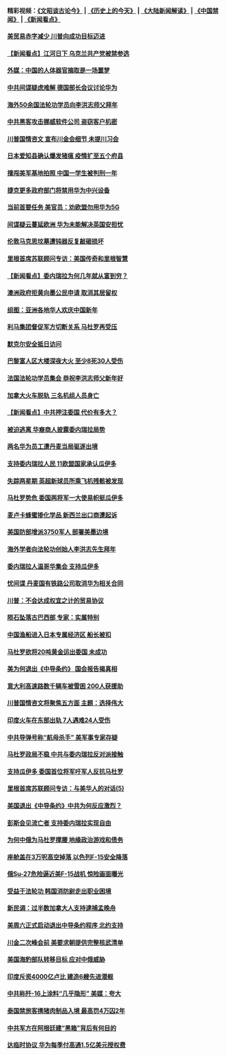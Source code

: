 #### 精彩视频：[《文昭谈古论今》](http://45.32.25.56/wenzhao) | [《历史上的今天》](http://45.32.25.56/today-in-history) | [《大陆新闻解读》](http://45.32.25.56/ntdtv-comedy) | [《中国禁闻》](http://45.32.25.56/ntdtv-news) | [《新闻看点》](http://45.32.25.56/news-insight) 

 #### [美贸易赤字减少 川普向成功目标迈进](../pages/nsc418/n11028907.md?t=02070331) 

#### [【新闻看点】江河日下 乌克兰共产党被禁参选](../pages/nsc418/n11028799.md?t=02070331) 

#### [外媒：中国的人体器官摘取是一场噩梦](../pages/nsc418/n11028665.md?t=02070331) 

#### [中共间谍疑虑难解 德国部长会议讨论华为](../pages/nsc418/n11028800.md?t=02070331) 

#### [海外50余国法轮功学员向李洪志师父拜年](../pages/nsc418/n11010610.md?t=02070331) 

#### [中共黑客攻击挪威软件公司 盗窃客户机密](../pages/nsc418/n11028364.md?t=02070331) 

#### [川普国情咨文 宣布川金会细节 未提川习会](../pages/nsc418/n11027745.md?t=02070331) 

#### [日本爱知县确认爆发猪瘟 疫情扩至五个府县](../pages/nsc418/n11027747.md?t=02070331) 

#### [擅闯美军基地拍照 中国一学生被判刑一年](../pages/nsc418/n11026750.md?t=02070331) 

#### [捷克更多政府部门将禁用华为中兴设备](../pages/nsc418/n11026591.md?t=02070331) 

#### [当前首要任务 美官员：劝欧盟勿用华为5G](../pages/nsc418/n11026496.md?t=02070331) 

#### [间谍疑云蔓延欧洲 华为未能解决英国安担忧](../pages/nsc418/n11026440.md?t=02070331) 

#### [伦敦马克思坟墓遭钝器反复敲砸损坏](../pages/nsc418/n11026332.md?t=02070331) 

#### [里根首席苏联顾问专访：美国传奇和里根智慧](../pages/nsc418/n10994668.md?t=02070331) 

#### [【新闻看点】委内瑞拉为何几年就从富到穷？](../pages/nsc418/n11026084.md?t=02070331) 

#### [澳洲政府拒黄向墨公民申请 取消其居留权](../pages/nsc418/n11026280.md?t=02070331) 

#### [组图：亚洲各地华人欢庆中国新年](../pages/nsc418/n11026068.md?t=02070331) 

#### [利马集团督促军方切断关系 马杜罗再受压](../pages/nsc418/n11026011.md?t=02070331) 

#### [默克尔安全抵日访问](../pages/nsc418/n11025775.md?t=02070331) 

#### [巴黎富人区大楼深夜大火 至少8死30人受伤](../pages/nsc418/n11025606.md?t=02070331) 

#### [法国法轮功学员集会 恭祝李洪志师父新年好](../pages/nsc418/n11024635.md?t=02070331) 

#### [加拿大火车脱轨 三名机组人员身亡](../pages/nsc418/n11025490.md?t=02070331) 

#### [【新闻看点】中共押注委国 代价有多大？](../pages/nsc418/n11024040.md?t=02070331) 

#### [被迫逃离 华裔商人披露委内瑞拉局势](../pages/nsc418/n11024109.md?t=02070331) 

#### [两名华为员工遭丹麦当局驱逐出境](../pages/nsc418/n11024140.md?t=02070331) 

#### [支持委内瑞拉人民 11欧盟国家承认瓜伊多](../pages/nsc418/n11023955.md?t=02070331) 

#### [失踪两星期 英超新球员所乘飞机残骸被发现](../pages/nsc418/n11023876.md?t=02070331) 

#### [马杜罗势危 委国两将军一大使易帜挺瓜伊多](../pages/nsc418/n11023808.md?t=02070331) 

#### [麦卢卡蜂蜜掺化学品 新西兰出口商遭起诉](../pages/nsc418/n11023664.md?t=02070331) 

#### [美国防部增派3750军人 部署美墨边境](../pages/nsc418/n11023230.md?t=02070331) 

#### [海外学者向法轮功创始人李洪志先生拜年](../pages/nsc418/n11022780.md?t=02070331) 

#### [委内瑞拉人温哥华集会 支持瓜伊多](../pages/nsc418/n11023048.md?t=02070331) 

#### [忧间谍 丹麦国有铁路公司取消华为相关合同](../pages/nsc418/n11022491.md?t=02070331) 

#### [川普：不会达成权宜之计的贸易协议](../pages/nsc418/n11022486.md?t=02070331) 

#### [陨石坠落古巴西部 专家：实属特别](../pages/nsc418/n11022388.md?t=02070331) 

#### [中国渔船进入日本专属经济区 船长被扣](../pages/nsc418/n11022404.md?t=02070331) 

#### [马杜罗欲将20吨黄金运出委国 未成功](../pages/nsc418/n11022367.md?t=02070331) 

#### [美为何退出《中导条约》 国会报告揭真相](../pages/nsc418/n11022256.md?t=02070331) 

#### [意大利高速路数千辆车被雪困 200人获援助](../pages/nsc418/n11022003.md?t=02070331) 

#### [川普国情咨文将聚焦五方面 主题：选择伟大](../pages/nsc418/n11021501.md?t=02070331) 

#### [印度火车在东部出轨 7人遇难24人受伤](../pages/nsc418/n11021809.md?t=02070331) 

#### [中共导弹号称“航母杀手” 美军事专家存疑](../pages/nsc418/n11021488.md?t=02070331) 

#### [马杜罗政局不稳 中共与委内瑞拉反对派接触](../pages/nsc418/n11020719.md?t=02070331) 

#### [支持瓜伊多 委国首位将军吁军人反抗马杜罗](../pages/nsc418/n11020776.md?t=02070331) 

#### [里根首席苏联顾问专访：与美华人的对话(5)](../pages/nsc418/n10968703.md?t=02070331) 

#### [美国退出《中导条约》中共为何反应激烈？](../pages/nsc418/n11020569.md?t=02070331) 

#### [彭斯会见流亡者 支持委内瑞拉实现自由](../pages/nsc418/n11020031.md?t=02070331) 

#### [为何中俄为马杜罗撑腰 地缘政治游戏和债务](../pages/nsc418/n11018692.md?t=02070331) 

#### [座舱盖在3万呎高空掉落 以色列F-15安全降落](../pages/nsc418/n11019864.md?t=02070331) 

#### [俄Su-27危险逼近美F-15战机 惊险画面曝光](../pages/nsc418/n11019743.md?t=02070331) 

#### [受益于法轮功 韩国消防尉走出职业困境](../pages/nsc418/n11017411.md?t=02070331) 

#### [新民调：过半数加拿大人支持逮捕孟晚舟](../pages/nsc418/n11018655.md?t=02070331) 

#### [美周六正式启动退出中导条约程序 北约支持](../pages/nsc418/n11018405.md?t=02070331) 

#### [川金二次峰会前 美要求朝提供完整核武清单](../pages/nsc418/n11017962.md?t=02070331) 

#### [美国海豹部队转移目标 应对中俄威胁](../pages/nsc418/n11017801.md?t=02070331) 

#### [印度斥资4000亿卢比 建造6艘先进潜舰](../pages/nsc418/n11017635.md?t=02070331) 

#### [中共称歼-16上涂料“几乎隐形” 美媒：夸大](../pages/nsc418/n11017535.md?t=02070331) 

#### [泰国禁旅客携猪肉制品入境 最高罚4万囚2年](../pages/nsc418/n11016939.md?t=02070331) 

#### [中共军方在阿根廷建“黑箱”背后有何目的](../pages/nsc418/n11016689.md?t=02070331) 

#### [达临时协议 华为每季付高通1.5亿美元授权费](../pages/nsc418/n11016503.md?t=02070331) 

